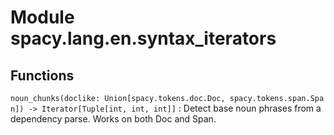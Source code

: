 Module spacy.lang.en.syntax_iterators
=====================================

Functions
---------

    
`noun_chunks(doclike: Union[spacy.tokens.doc.Doc, spacy.tokens.span.Span]) ‑> Iterator[Tuple[int, int, int]]`
:   Detect base noun phrases from a dependency parse. Works on both Doc and Span.
